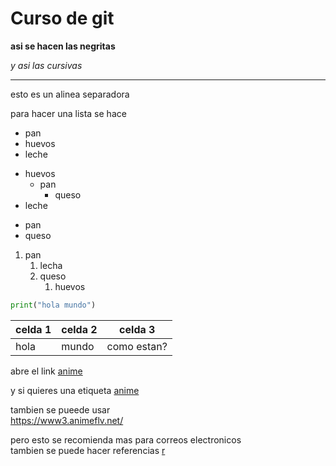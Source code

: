 # Curso de git 

**asi se hacen las negritas** 

*y asi las cursivas*

---
esto es un alinea separadora

para hacer una lista se hace 
* pan 
* huevos 
* leche 

- huevos
  - pan
    - queso
- leche

+ pan
+ queso

1. pan
   1. lecha
   2. queso
      1. huevos

```python
print("hola mundo")
```

| celda 1 | celda 2 | celda 3     |
|---------|---------|-------------|
| hola    | mundo   | como estan? |

abre el link [anime](https://www3.animeflv.net/)

y si quieres una etiqueta [anime](https://www3.animeflv.net/ "animeflv")

tambien se pueede usar  
<https://www3.animeflv.net/>  

pero esto se recomienda mas para correos electronicos  
tambien se puede hacer referencias [r]

[r]: https://www3.animeflv.net/